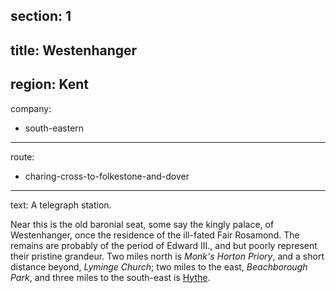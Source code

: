 section: 1
----
title: Westenhanger
----
region: Kent
----
company:
- south-eastern
----
route:
- charing-cross-to-folkestone-and-dover
----
text: A telegraph station.

Near this is the old baronial seat, some say the kingly palace, of Westenhanger, once the residence of the ill-fated Fair Rosamond. The remains are probably of the period of Edward III., and but poorly represent their pristine grandeur. Two miles north is *Monk's Horton Priory*, and a short distance beyond, *Lyminge Church*; two miles to the east, *Beachborough Park*, and three miles to the south-east is [Hythe](/stations/hythe).

